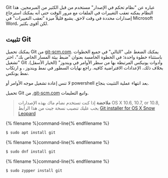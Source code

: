 Git عباره عن "نظام تحكم في الإصدار" مستخدم من قبل الكثير من المبرمجين. هذا النظام يمكنه تعقب التغييرات في الملفات مع مرور الوقت حتى أنه يمكنك استرجاع إصدارات محددة في وقت لاحق. يشبع قليلاً ميزة "تعقب التغييرات" في Microsoft Word، لكن أقوى بكثير.

## تثبيت Git

<!--sec data-title="Installing Git: Windows" data-id="git_install_windows"
data-collapse=true ces-->

يمكنك تحميل Git من [ git-scm.com](https://git-scm.com/). يمكنك الضغط على "التالي" في جميع الخطوات باستثناء خطوة واحدة؛ في الخطوة الخامسة بعنوان "ضبط بيئة المسار الخاص بك"، اختر "تشغيل Git وأدوات يونيكس المرتبطة بها من سطر الأوامر في ويندوز" (الخيار الأسفل). بخلاف ذلك، الإعدادات الافتراضية كافيه. راجع نهايات السطور في نمط ويندوز ، و ارتكاب نمط يونكس.

لا تنس إعادة تشغيل موجه الأوامر أو powershell بعد انتهاء عملية التثبيت بنجاح. <!--endsec-->

<!--sec data-title="Installing Git: OS X" data-id="git_install_OSX"
data-collapse=true ces-->

تحميل Git من [.git-scm.com](https://git-scm.com/) واتبع التعليمات.

> **ملاحضة** إذا كنت تستخدم نضام ماك بهذه الإصدارات OS X 10.6, 10.7, or 10.8, يجب عليك تنصيب نسخة جيت من هذا الرابط [Git installer for OS X Snow Leopard](https://sourceforge.net/projects/git-osx-installer/files/git-2.3.5-intel-universal-snow-leopard.dmg/download)

<!--endsec-->

<!--sec data-title="Installing Git: Debian or Ubuntu" data-id="git_install_debian_ubuntu"
data-collapse=true ces-->

{% filename %}command-line{% endfilename %}

```bash
$ sudo apt install git
```

<!--endsec-->

<!--sec data-title="Installing Git: Fedora" data-id="git_install_fedora"
data-collapse=true ces-->

{% filename %}command-line{% endfilename %}

```bash
$ sudo dnf install git
```

<!--endsec-->

<!--sec data-title="Installing Git: openSUSE" data-id="git_install_openSUSE"
data-collapse=true ces-->

{% filename %}command-line{% endfilename %}

```bash
$ sudo zypper install git
```

<!--endsec-->